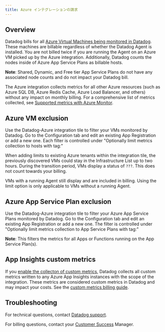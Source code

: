 ```yaml
---
title: Azure インテグレーションの請求
---
```


## Overview

Datadog bills for all [Azure Virtual Machines being monitored in Datadog][1]. These machines are billable regardless of whether the Datadog Agent is installed. You are not billed twice if you are running the Agent on an Azure VM picked up by the Azure integration. Additionally, Datadog counts the nodes inside of Azure App Service Plans as billable hosts.

**Note**: Shared, Dynamic, and Free tier App Service Plans do not have any associated node counts and do not impact your Datadog bill.

The Azure integration collects metrics for all other Azure resources (such as Azure SQL DB, Azure Redis Cache, Azure Load Balancer, and others) without any impact on monthly billing. For a comprehensive list of metrics collected, see [Supported metrics with Azure Monitor][6].

## Azure VM exclusion

Use the Datadog-Azure integration tile to filter your VMs monitored by Datadog. Go to the Configuration tab and edit an existing App Registration or add a new one. Each filter is controlled under "Optionally limit metrics collection to hosts with tag:"

When adding limits to existing Azure tenants within the integration tile, the previously discovered VMs could stay in the Infrastructure List up to two hours. During the transition period, VMs display a status of `???`. This does not count towards your billing.

VMs with a running Agent still display and are included in billing. Using the limit option is only applicable to VMs without a running Agent.

## Azure App Service Plan exclusion

Use the Datadog-Azure integration tile to filter your Azure App Service Plans monitored by Datadog. Go to the Configuration tab and edit an existing App Registration or add a new one. The filter is controlled under "Optionally limit metrics collection to App Service Plans with tag:"

**Note**: This filters the metrics for all Apps or Functions running on the App Service Plan(s).

## App Insights custom metrics

If you [enable the collecton of custom metrics][5], Datadog collects all custom metrics written to any Azure App Insights instances with the scope of the integration. These metrics are considered custom metrics in Datadog and may impact your costs. See the [custom metrics billing guide][4].

## Troubleshooting

For technical questions, contact [Datadog support][2].

For billing questions, contact your [Customer Success][3] Manager.

[1]: https://app.datadoghq.com/account/settings#integrations/azure
[2]: /ja/getting_started/tagging/using_tags/#integrations
[3]: /ja/infrastructure/
[4]: /ja/account_management/billing/custom_metrics/?tab=countrate
[5]: /ja/integrations/azure#configuration
[6]: https://learn.microsoft.com/en-us/azure/azure-monitor/essentials/metrics-supported